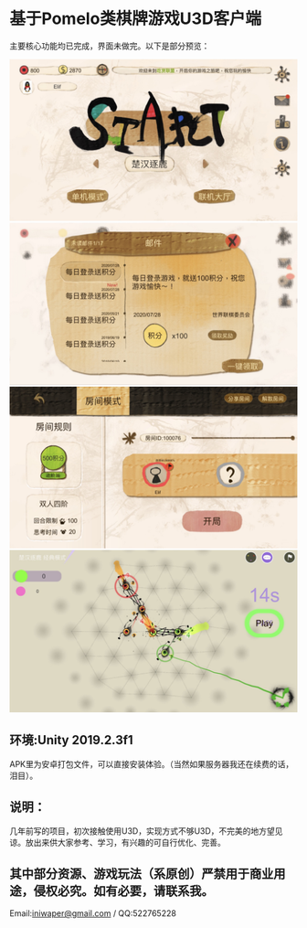 # 基于Pomelo类棋牌游戏U3D客户端

主要核心功能均已完成，界面未做完。以下是部分预览：

![image](https://github.com/iniwap/LianQiClient/blob/master/screenshot/1.jpg)
![image](https://github.com/iniwap/LianQiClient/blob/master/screenshot/2.jpg)
![image](https://github.com/iniwap/LianQiClient/blob/master/screenshot/3.jpg)
![image](https://github.com/iniwap/LianQiClient/blob/master/screenshot/4.jpg)

环境:Unity 2019.2.3f1
---
APK里为安卓打包文件，可以直接安装体验。（当然如果服务器我还在续费的话，泪目）。

说明：
---
几年前写的项目，初次接触使用U3D，实现方式不够U3D，不完美的地方望见谅。放出来供大家参考、学习，有兴趣的可自行优化、完善。

其中部分资源、游戏玩法（系原创）严禁用于商业用途，侵权必究。如有必要，请联系我。
---
Email:iniwaper@gmail.com / QQ:522765228  
